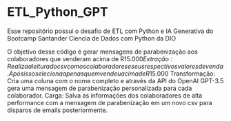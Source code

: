 # ETL_Python_GPT
Esse repositório possui o desafio de ETL com Python e IA Generativa do Bootcamp Santander Ciencia de Dados com Python da DIO

O objetivo desse código é gerar mensagens de parabenização aos colaboradores que venderam acima de R$15.000
Extração: Realiza a leitura do csv com os colaboradores e seus respectivos valores de venda. Após isso seleciona apenas quem vendeu acima de R$15.000
Transformação: Cria uma coluna com o nome completo e através da API do OpenAI GPT-3.5 gera uma mensagem de parabenização personalizada para cada colaborador.
Carga: Salva as informações dos colaboradores de alta performance com a mensagem de parabenização em um novo csv para disparos de emails posteriormente.
